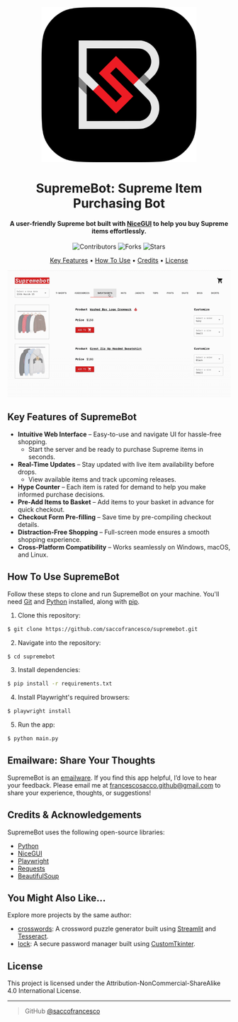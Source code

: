 <div align="center">
  <img src="img/icon.png" alt="SupremeBot - Supreme Item Buying Tool" width="350">
  <h1>SupremeBot: Supreme Item Purchasing Bot</h1>
</div>

<h4 align="center">A user-friendly Supreme bot built with <a href="https://nicegui.io" target="_blank">NiceGUI</a> to help you buy Supreme items effortlessly.</h4>

<p align="center">
  <img src="https://img.shields.io/github/contributors/saccofrancesco/supreme-bot?style=for-the-badge" alt="Contributors">
  <img src="https://img.shields.io/github/forks/saccofrancesco/supreme-bot?style=for-the-badge" alt="Forks">
  <img src="https://img.shields.io/github/stars/saccofrancesco/supreme-bot?style=for-the-badge" alt="Stars">
</p>

<p align="center">
  <a href="#key-features">Key Features</a> •
  <a href="#how-to-use">How To Use</a> •
  <a href="#credits">Credits</a> •
  <a href="#license">License</a>
</p>

<div align="center">
  <img src="./img/usage.gif" alt="SupremeBot in action">
</div>

## Key Features of SupremeBot
* **Intuitive Web Interface** – Easy-to-use and navigate UI for hassle-free shopping.
  - Start the server and be ready to purchase Supreme items in seconds.
* **Real-Time Updates** – Stay updated with live item availability before drops.
  - View available items and track upcoming releases.
* **Hype Counter** – Each item is rated for demand to help you make informed purchase decisions.
* **Pre-Add Items to Basket** – Add items to your basket in advance for quick checkout.
* **Checkout Form Pre-filling** – Save time by pre-compiling checkout details.
* **Distraction-Free Shopping** – Full-screen mode ensures a smooth shopping experience.
* **Cross-Platform Compatibility** – Works seamlessly on Windows, macOS, and Linux.

## How To Use SupremeBot
Follow these steps to clone and run SupremeBot on your machine. You'll need [Git](https://git-scm.com) and [Python](https://www.python.org/downloads/) installed, along with [pip](https://pip.pypa.io/en/stable/).

1. Clone this repository:

```bash
$ git clone https://github.com/saccofrancesco/supremebot.git
```

2. Navigate into the repository:

```bash
$ cd supremebot
```

3. Install dependencies:

```bash
$ pip install -r requirements.txt
```

4. Install Playwright's required browsers:

```bash
$ playwright install
```

5. Run the app:

```bash
$ python main.py
```

## Emailware: Share Your Thoughts
SupremeBot is an [emailware](https://en.wiktionary.org/wiki/emailware). If you find this app helpful, I’d love to hear your feedback. Please email me at <francescosacco.github@gmail.com> to share your experience, thoughts, or suggestions!

## Credits & Acknowledgements
SupremeBot uses the following open-source libraries:
- [Python](https://www.python.org/)
- [NiceGUI](https://nicegui.io)
- [Playwright](https://playwright.dev/python/)
- [Requests](https://requests.readthedocs.io/en/latest/)
- [BeautifulSoup](https://www.crummy.com/software/BeautifulSoup/bs4/doc/)

## You Might Also Like...
Explore more projects by the same author:
- [crosswords](https://github.com/saccofrancesco/crosswords): A crossword puzzle generator built using [Streamlit](https://streamlit.io/) and [Tesseract](https://github.com/tesseract-ocr/tesseract).
- [lock](https://github.com/saccofrancesco/lock): A secure password manager built using [CustomTkinter](https://customtkinter.tomschimansky.com/).

## License
This project is licensed under the Attribution-NonCommercial-ShareAlike 4.0 International License.

---
> GitHub [@saccofrancesco](https://github.com/saccofrancesco)
